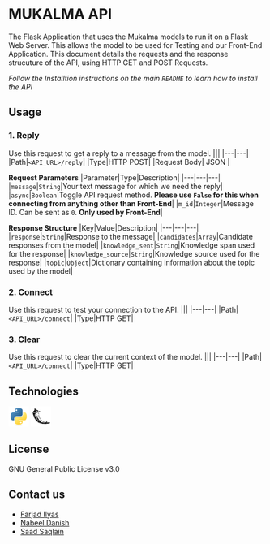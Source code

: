 # MUKALMA API
The Flask Application that uses the Mukalma models to run it on a Flask Web Server. This allows the model to be used for Testing and our Front-End Application. This document details the requests and the response strucuture of the API, using HTTP GET and POST Requests. 

*Follow the Installtion instructions on the main `README` to learn how to install the API*

## Usage

### 1. Reply
Use this request to get a reply to a message from the model.
|||
|---|---|
|Path|`<API_URL>/reply`|
|Type|HTTP POST|
|Request Body| JSON |

**Request Parameters**
|Parameter|Type|Description|
|---|---|---|
|`message`|`String`|Your text message for which we need the reply|
|`async`|`Boolean`|Toggle API request method. **Please use `False` for this when connecting from anything other than Front-End**|
|`m_id`|`Integer`|Message ID. Can be sent as `0`. **Only used by Front-End**|

**Response Structure**
|Key|Value|Description|
|---|---|---|
|`response`|`String`|Response to the message|
|`candidates`|`Array`|Candidate responses from the model|
|`knowledge_sent`|`String`|Knowledge span used for the response|
|`knowledge_source`|`String`|Knowledge source used for the response|
|`topic`|`Object`|Dictionary containing information about the topic used by the model|

### 2. Connect
Use this request to test your connection to the API. 
|||
|---|---|
|Path|`<API_URL>/connect`|
|Type|HTTP GET|


### 3. Clear
Use this request to clear the current context of the model.
|||
|---|---|
|Path|`<API_URL>/connect`|
|Type|HTTP GET| 

## Technologies
<div>
    <img src="https://github.com/devicons/devicon/blob/master/icons/python/python-original.svg" title="Python" **alt="Python" width="40" height="40"/>
    <img src="https://github.com/devicons/devicon/blob/master/icons/flask/flask-original.svg" title="Flask" **alt="Flask" width="40" height="40"/>
</div>

## License
GNU General Public License v3.0

## Contact us
- [Farjad Ilyas](mailto:ilyasfarjad@gmail.com?subject=[GitHub]%20Source%20Han%20Sans)
- [Nabeel Danish](mailto:nabeelben@gmail.com?subject=[GitHub]%20Source%20Han%20Sans)
- [Saad Saqlain](mailto:i180694@nu.edu.pk?subject=[GitHub]%20Source%20Han%20Sans)